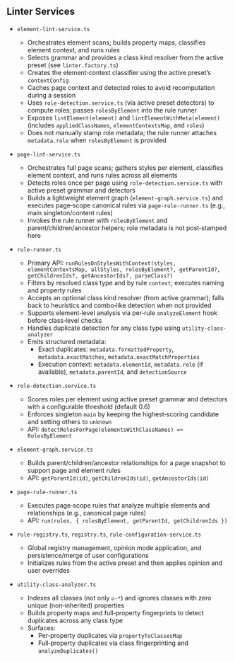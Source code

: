 ## Linter Services

- `element-lint-service.ts`

  - Orchestrates element scans; builds property maps, classifies element context, and runs rules
  - Selects grammar and provides a class kind resolver from the active preset (see `linter.factory.ts`)
  - Creates the element‑context classifier using the active preset’s `contextConfig`
  - Caches page context and detected roles to avoid recomputation during a session
  - Uses `role-detection.service.ts` (via active preset detectors) to compute roles; passes `rolesByElement` into the rule runner
  - Exposes `lintElement(element)` and `lintElementWithMeta(element)` (includes `appliedClassNames`, `elementContextsMap`, and `roles`)
  - Does not manually stamp role metadata; the rule runner attaches `metadata.role` when `rolesByElement` is provided

- `page-lint-service.ts`

  - Orchestrates full page scans; gathers styles per element, classifies element context, and runs rules across all elements
  - Detects roles once per page using `role-detection.service.ts` with active preset grammar and detectors
  - Builds a lightweight element graph (`element-graph.service.ts`) and executes page‑scope canonical rules via `page-rule-runner.ts` (e.g., main singleton/content rules)
  - Invokes the rule runner with `rolesByElement` and parent/children/ancestor helpers; role metadata is not post‑stamped here

- `rule-runner.ts`

  - Primary API: `runRulesOnStylesWithContext(styles, elementContextsMap, allStyles, rolesByElement?, getParentId?, getChildrenIds?, getAncestorIds?, parseClass?)`
  - Filters by resolved class type and by rule `context`; executes naming and property rules
  - Accepts an optional class kind resolver (from active grammar); falls back to heuristics and combo‑like detection when not provided
  - Supports element‑level analysis via per‑rule `analyzeElement` hook before class‑level checks
  - Handles duplicate detection for any class type using `utility-class-analyzer`
  - Emits structured metadata:
    - Exact duplicates: `metadata.formattedProperty`, `metadata.exactMatches`, `metadata.exactMatchProperties`
    - Execution context: `metadata.elementId`, `metadata.role` (if available), `metadata.parentId`, and `detectionSource`

- `role-detection.service.ts`

  - Scores roles per element using active preset grammar and detectors with a configurable threshold (default 0.6)
  - Enforces singleton `main` by keeping the highest‑scoring candidate and setting others to `unknown`
  - API: `detectRolesForPage(elementsWithClassNames) => RolesByElement`

- `element-graph.service.ts`

  - Builds parent/children/ancestor relationships for a page snapshot to support page and element rules
  - API: `getParentId(id)`, `getChildrenIds(id)`, `getAncestorIds(id)`

- `page-rule-runner.ts`

  - Executes page‑scope rules that analyze multiple elements and relationships (e.g., canonical page rules)
  - API: `run(rules, { rolesByElement, getParentId, getChildrenIds })`

- `rule-registry.ts`, `registry.ts`, `rule-configuration-service.ts`

  - Global registry management, opinion mode application, and persistence/merge of user configurations
  - Initializes rules from the active preset and then applies opinion and user overrides

- `utility-class-analyzer.ts`
  - Indexes all classes (not only `u-*`) and ignores classes with zero unique (non‑inherited) properties
  - Builds property maps and full‑property fingerprints to detect duplicates across any class type
  - Surfaces:
    - Per‑property duplicates via `propertyToClassesMap`
    - Full‑property duplicates via class fingerprinting and `analyzeDuplicates()`
